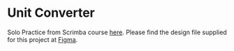 # Unit Converter

Solo Practice from Scrimba course <a target="_blank" href="https://scrimba.com/learn/learnjavascript/solo-project-unit-converter-cz9aPNSr">here</a>.
Please find the design file supplied for this project at <a target="_blank" href="https://www.figma.com/file/sDkrac1jQ9905EjPz8Fo57/Unit-Conversion-(Copy)?node-id=0%3A1&t=sS5DHT95yDAW5zKB-0">Figma</a>.

